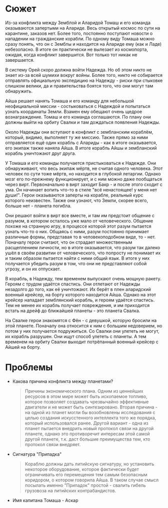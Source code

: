 # Сюжет

Из-за конфликта между Земблой и Аларидой Томаш и его команда оказываются запертыми на Алариде. Весь открытый космос по сути на карантине, заказов нет. Более того, постоянно поступают новости о нападении на гражданские корабли. По одному виду Томаша можно сразу понять, что он с Земблы и находится на Алариде ему (как и Ладе) небезопасно. В итоге он практически не вылезает из космопорта, ожидая, когда конфликт завершится. Вот только тот никак не завершается.

В систему Орей скоро должна войти Надежда. Но об этом никто не знает из-за всей шумихи вокруг войны. Более того, никто не собирается отправлять официальную экспедицию на Надежду - риски при стыковке слишком велики, да и правительства боятся того, что они могут там обнаружить.

Айша решает нанять Томаша и его команду для небольшой неофициальной миссии - состыковаться с Надеждой и попытаться узнать координаты Земли. Взамен ему обещают очень щедрое вознаграждение. Томаш и его команда соглашаются. По плану они должны выйти на орбиту Свалки и там дождаться появления Надежды.

Около Надежды они вступают в конфликт с зембланским кораблём, который, видимо, выполняет ту же миссию. Также прямо за ними отправляется ещё один корабль с Алариды - как в итоге оказывается, его экипаж также наняла Айша.
В итоге корабль Айшы и зембланский корабль уничтожают друг друга.

У Томаша и его команды получается пристыковаться к Надежде. Они обнаруживают, что весь экипаж мёртв, не считая одного человека. Этот человек по сути тоже мёртв, но находится в глубокой летаргии. Однако мозг его по-прежнему функционирует, и с ним можно даже пообщаться через вирт. Первоначально в вирт заходит Бакр - и после этого сходит с ума. Он начинает вопить что-то в стиле "всё ненастоящее! у меня нет души!". Герои оказываются заперты на корабле, реальный курс которого неизвестен. Также они узнают, что Земли, скорее всего, больше нет - планета погибла.

Они решают войти в вирт все вместе, и там им предстоит общение с разумом, в котором осталось уже мало от человеческого. Общение похоже на странную игру, в процессе которой этот разум пытается узнать что-то о них. Общаясь с ними, разум постоянно принимает различные формы, представая то в человекоподобном виде, то - нет. Поначалу герои считают, что он страдает множественным расщеплением личности, но в итоге оказывается, что разум так далеко ушёл в своём развитии от человеческого, что попросту не понимает их и таким образом пытается найти с ними общий язык. В итоге у них получается убедить разум в том, что они не представляют собой угрозу, и он их отпускает.

В корабль, в Надежду, тем временем выпускают очень мощную ракету. Героям с трудом удаётся спастись. Они отлетают от Надежды незадолго до того, как её уничтожают. Их берёт в плен аларидский военный крейсер, на борту которого находится Айша. Однако на этот крейсер нападает земблянский корабль, и героям удаётся спастись. Тем не менее их корабль получает повреждения, и им приходится встать на дрейф до ближайшей планеты - это планета Свалка.

На Свалке герои знакомятся с Фён - с девушкой, которую бросили на этой планете. Поначалу она относится к ним с большим недоверием, но потом у них получается подружиться. Со Свалки они улететь не могут, их корабль разрушен. Они ищут способ улететь с планеты. А тем временем на орбиту Свалки выходит потрёпанный военный крейсер с Айшей на борту.

# Проблемы

* Какова причина конфликта между планетами?

    > Причины экономического плана. Одним из ценнейших ресурсов в этом мире может быть ископаемое топливо, которое позволяет создавать чрезвычайно эффективные двигатели и не может быть синтезировано. Вторая причина - на одной из планет могли бы возобновлены исследования с целью создания искусстенного интеллекта того же порядка, который использовался ранее. 
    Другой вариант - одна из планет пытается внедрить новый протокол связи на другой планете, однако это противоречит интересам этой самой другой планете, т.к. даст большие преимущества тем, кто протокол связи внедряет.
* Сигнатура "Припадка"
    > Кораблю должны дать литийскую сигнатуру, но установить некоторое оборудование, которое фактически будет ограничивать его перемещения тем самым безопасным коридором, о котором говорила Айша. В таком случае смысл посылать именно "Припадок" простой - свалить гибель грузовоза на литийских контрабандистов.
* Имя капитана Томаша - Аскар

